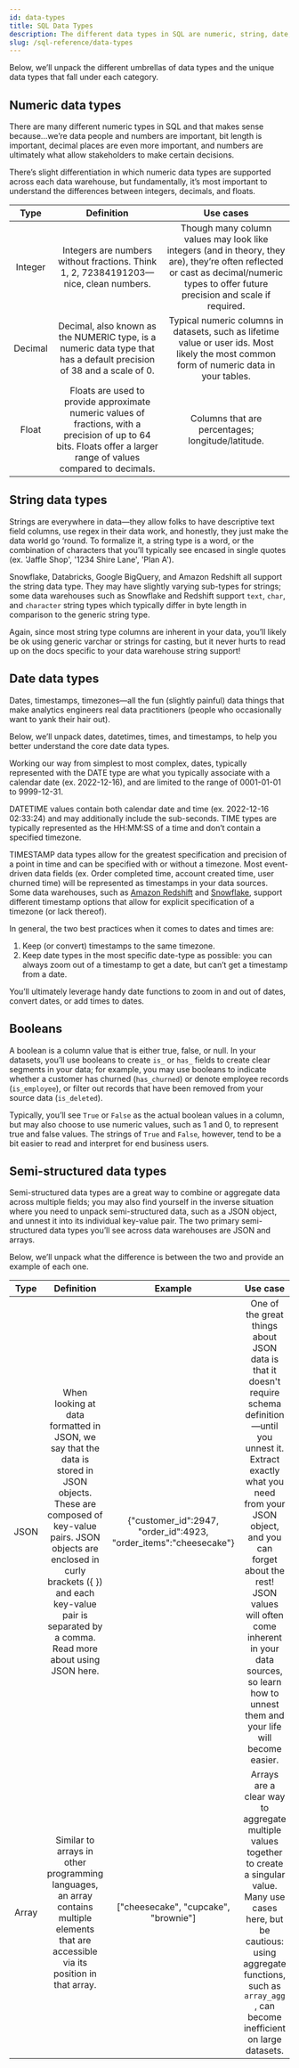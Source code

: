 ```yaml
---
id: data-types
title: SQL Data Types
description: The different data types in SQL are numeric, string, date, booleans, and semi-structured. This content covers the differences between them and their subcategories.
slug: /sql-reference/data-types
---
```


<head>
    <title>What are the SQL data types?</title>
</head>

Below, we’ll unpack the different umbrellas of data types and the unique data types that fall under each category.

## Numeric data types

There are many different numeric types in SQL and that makes sense because…we’re data people and numbers are important, bit length is important, decimal places are even more important, and numbers are ultimately what allow stakeholders to make certain decisions.

There’s slight differentiation in which numeric data types are supported across each data warehouse, but fundamentally, it’s most important to understand the differences between integers, decimals, and floats.

| **Type** | **Definition** | **Use cases** |
|:---:|:---:|:---:|
| Integer | Integers are numbers without fractions. Think 1, 2, 72384191203—nice, clean numbers. | Though many column values may look like integers (and in theory, they are), they’re often reflected or cast as decimal/numeric types to offer future precision and scale if required.  |
| Decimal | Decimal, also known as the NUMERIC type, is a numeric data type that has a default precision of 38 and a scale of 0. | Typical numeric columns in datasets, such as lifetime value or user ids. Most likely the most common form of numeric data in your tables. |
| Float | Floats are used to provide approximate numeric values of fractions, with a precision of up to 64 bits. Floats offer a larger range of values compared to decimals.  | Columns that are percentages; longitude/latitude.  |

## String data types

Strings are everywhere in data—they allow folks to have descriptive text field columns, use regex in their data work, and honestly, they just make the data world go ‘round. To formalize it, a string type is a word, or the combination of characters that you’ll typically see encased in single quotes (ex. 'Jaffle Shop', '1234 Shire Lane', 'Plan A').

Snowflake, Databricks, Google BigQuery, and Amazon Redshift all support the string data type. They may have slightly varying sub-types for strings; some data warehouses such as Snowflake and Redshift support `text`, `char`, and `character` string types which typically differ in byte length in comparison to the generic string type.

Again, since most string type columns are inherent in your data, you’ll likely be ok using generic varchar or strings for casting, but it never hurts to read up on the docs specific to your data warehouse string support!

## Date data types

Dates, timestamps, timezones—all the fun (slightly painful) data things that make analytics engineers real data practitioners (people who occasionally want to yank their hair out).

Below, we’ll unpack dates, datetimes, times, and timestamps, to help you better understand the core date data types.

Working our way from simplest to most complex, dates, typically represented with the DATE type are what you typically associate with a calendar date (ex. 2022-12-16), and are limited to the range of 0001-01-01 to 9999-12-31.

DATETIME values contain both calendar date and time (ex. 2022-12-16 02:33:24) and may additionally include the sub-seconds. TIME types are typically represented as the HH:MM:SS of a time and don’t contain a specified timezone.

TIMESTAMP data types allow for the greatest specification and precision of a point in time and can be specified with or without a timezone. Most event-driven data fields (ex. Order completed time, account created time, user churned time) will be represented as timestamps in your data sources. Some data warehouses, such as [Amazon Redshift](https://docs.amazonaws.cn/en_us/redshift/latest/dg/r_Datetime_types.html) and [Snowflake](https://docs.snowflake.com/en/sql-reference/data-types-datetime.html#date-time-data-types), support different timestamp options that allow for explicit specification of a timezone (or lack thereof).

In general, the two best practices when it comes to dates and times are:
1. Keep (or convert) timestamps to the same timezone.
2. Keep date types in the most specific date-type as possible: you can always zoom out of a timestamp to get a date, but can’t get a timestamp from a date. 

You’ll ultimately leverage handy date functions to zoom in and out of dates, convert dates, or add times to dates.

## Booleans

A boolean is a column value that is either true, false, or null. In your datasets, you’ll use booleans to create `is_` or `has_` fields to create clear segments in your data; for example, you may use booleans to indicate whether a customer has churned (`has_churned`) or denote employee records (`is_employee`), or filter out records that have been removed from your source data (`is_deleted`). 

Typically, you’ll see `True` or `False` as the actual boolean values in a column, but may also choose to use numeric values, such as 1 and 0, to represent true and false values. The strings of `True` and `False`, however, tend to be a bit easier to read and interpret for end business users.

## Semi-structured data types

Semi-structured data types are a great way to combine or aggregate data across multiple fields; you may also find yourself in the inverse situation where you need to unpack semi-structured data, such as a <Term id="json">JSON</Term> object, and unnest it into its individual key-value pair. The two primary semi-structured data types you’ll see across data warehouses are JSON and arrays. 

Below, we’ll unpack what the difference is between the two and provide an example of each one.

| **Type** | **Definition** | **Example** | **Use case** |
|:---:|:---:|:---:|:---:|
| JSON | When looking at data formatted in JSON, we say that the data is stored in JSON objects. These are composed of key-value pairs. JSON objects are enclosed in curly brackets (\{ \}) and each key-value pair is separated by a comma. Read more about using JSON here. | \{"customer_id":2947, "order_id":4923, "order_items":"cheesecake"\} | One of the great things about JSON data is that it doesn't require schema definition—until you unnest it. Extract exactly what you need from your JSON object, and you can forget about the rest! JSON values will often come inherent in your data sources, so learn how to unnest them and your life will become easier. |
| Array | Similar to arrays in other programming languages, an array contains multiple elements that are accessible via its position in that array. | ["cheesecake", "cupcake", "brownie"] | Arrays are a clear way to aggregate multiple values together to create a singular value. Many use cases here, but be cautious: using aggregate functions, such as `array_agg` , can become inefficient on large datasets. |
